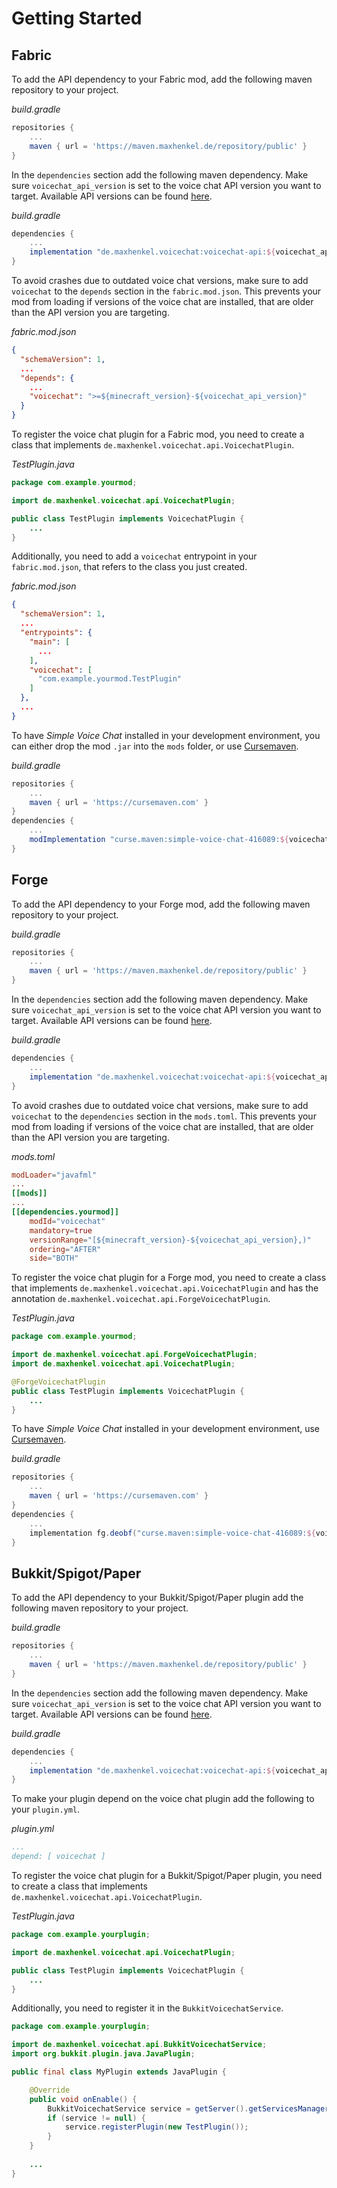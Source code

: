 # Getting Started

## Fabric

To add the API dependency to your Fabric mod, add the following maven repository to your project.

*build.gradle*

```groovy
repositories {
    ...
    maven { url = 'https://maven.maxhenkel.de/repository/public' }
}
```

In the `dependencies` section add the following maven dependency. Make sure `voicechat_api_version` is set to the voice
chat API version you want to target. Available API versions can be
found [here](https://maven.maxhenkel.de/#artifact/de.maxhenkel.voicechat/voicechat-api).

*build.gradle*

```groovy
dependencies {
    ...
    implementation "de.maxhenkel.voicechat:voicechat-api:${voicechat_api_version}"
}
```

To avoid crashes due to outdated voice chat versions, make sure to add `voicechat` to the `depends` section in
the `fabric.mod.json`. This prevents your mod from loading if versions of the voice chat are installed, that are older
than the API version you are targeting.

*fabric.mod.json*

```json
{
  "schemaVersion": 1,
  ...
  "depends": {
    ...
    "voicechat": ">=${minecraft_version}-${voicechat_api_version}"
  }
}
```

To register the voice chat plugin for a Fabric mod, you need to create a class that
implements `de.maxhenkel.voicechat.api.VoicechatPlugin`.

*TestPlugin.java*

```java
package com.example.yourmod;

import de.maxhenkel.voicechat.api.VoicechatPlugin;

public class TestPlugin implements VoicechatPlugin {
    ...
}
```

Additionally, you need to add a `voicechat` entrypoint in your `fabric.mod.json`, that refers to the class you just
created.

*fabric.mod.json*

```json
{
  "schemaVersion": 1,
  ...
  "entrypoints": {
    "main": [
      ...
    ],
    "voicechat": [
      "com.example.yourmod.TestPlugin"
    ]
  },
  ...
}
```

To have *Simple Voice Chat* installed in your development environment, you can either drop the mod `.jar` into
the `mods` folder, or use [Cursemaven](https://www.cursemaven.com/).

*build.gradle*

```groovy
repositories {
    ...
    maven { url = 'https://cursemaven.com' }
}
dependencies {
    ...
    modImplementation "curse.maven:simple-voice-chat-416089:${voicechat_curseforge_file_id}"
}
```

## Forge

To add the API dependency to your Forge mod, add the following maven repository to your project.

*build.gradle*

```groovy
repositories {
    ...
    maven { url = 'https://maven.maxhenkel.de/repository/public' }
}
```

In the `dependencies` section add the following maven dependency. Make sure `voicechat_api_version` is set to the voice
chat API version you want to target. Available API versions can be
found [here](https://maven.maxhenkel.de/#artifact/de.maxhenkel.voicechat/voicechat-api).

*build.gradle*

```groovy
dependencies {
    ...
    implementation "de.maxhenkel.voicechat:voicechat-api:${voicechat_api_version}"
}
```

To avoid crashes due to outdated voice chat versions, make sure to add `voicechat` to the `dependencies` section in
the `mods.toml`. This prevents your mod from loading if versions of the voice chat are installed, that are older than
the API version you are targeting.

*mods.toml*

```toml
modLoader="javafml"
...
[[mods]]
...
[[dependencies.yourmod]]
    modId="voicechat"
    mandatory=true
    versionRange="[${minecraft_version}-${voicechat_api_version},)"
    ordering="AFTER"
    side="BOTH"
```

To register the voice chat plugin for a Forge mod, you need to create a class that
implements `de.maxhenkel.voicechat.api.VoicechatPlugin` and has the
annotation `de.maxhenkel.voicechat.api.ForgeVoicechatPlugin`.

*TestPlugin.java*

```java
package com.example.yourmod;

import de.maxhenkel.voicechat.api.ForgeVoicechatPlugin;
import de.maxhenkel.voicechat.api.VoicechatPlugin;

@ForgeVoicechatPlugin
public class TestPlugin implements VoicechatPlugin {
    ...
}
```

To have *Simple Voice Chat* installed in your development environment, use [Cursemaven](https://www.cursemaven.com/).

*build.gradle*

```groovy
repositories {
    ...
    maven { url = 'https://cursemaven.com' }
}
dependencies {
    ...
    implementation fg.deobf("curse.maven:simple-voice-chat-416089:${voicechat_curseforge_file_id}")
}
```

## Bukkit/Spigot/Paper

To add the API dependency to your Bukkit/Spigot/Paper plugin add the following maven repository to your project.

*build.gradle*

```groovy
repositories {
    ...
    maven { url = 'https://maven.maxhenkel.de/repository/public' }
}
```

In the `dependencies` section add the following maven dependency. Make sure `voicechat_api_version` is set to the voice
chat API version you want to target. Available API versions can be
found [here](https://maven.maxhenkel.de/#artifact/de.maxhenkel.voicechat/voicechat-api).

*build.gradle*

```groovy
dependencies {
    ...
    implementation "de.maxhenkel.voicechat:voicechat-api:${voicechat_api_version}"
}
```

To make your plugin depend on the voice chat plugin add the following to your `plugin.yml`.

*plugin.yml*

```yml
...
depend: [ voicechat ]
```

To register the voice chat plugin for a Bukkit/Spigot/Paper plugin, you need to create a class that
implements `de.maxhenkel.voicechat.api.VoicechatPlugin`.

*TestPlugin.java*

```java
package com.example.yourplugin;

import de.maxhenkel.voicechat.api.VoicechatPlugin;

public class TestPlugin implements VoicechatPlugin {
    ...
}
```

Additionally, you need to register it in the `BukkitVoicechatService`.

```java
package com.example.yourplugin;

import de.maxhenkel.voicechat.api.BukkitVoicechatService;
import org.bukkit.plugin.java.JavaPlugin;

public final class MyPlugin extends JavaPlugin {

    @Override
    public void onEnable() {
        BukkitVoicechatService service = getServer().getServicesManager().load(BukkitVoicechatService.class);
        if (service != null) {
            service.registerPlugin(new TestPlugin());
        }
    }
    
    ...
}
```